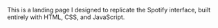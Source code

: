 This is a landing page I designed to replicate the Spotify interface, built entirely with HTML, CSS, and JavaScript.
